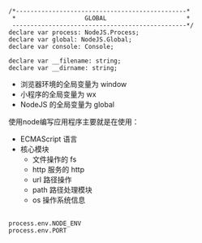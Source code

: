 ## 

```
/*-----------------------------------------------*
 *                   GLOBAL                      *
 ------------------------------------------------*/
declare var process: NodeJS.Process;
declare var global: NodeJS.Global;
declare var console: Console;

declare var __filename: string;
declare var __dirname: string;
```

* 浏览器环境的全局变量为 window
* 小程序的全局变量为 wx
* NodeJS 的全局变量为 global

使用node编写应用程序主要就是在使用：
* ECMAScript 语言
* 核心模块
    * 文件操作的 fs
    * http 服务的 http
    * url 路径操作
    * path 路径处理模块
    * os 操作系统信息


## 

```
process.env.NODE_ENV
process.env.PORT
```

